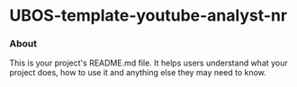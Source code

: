 UBOS-template-youtube-analyst-nr
================================

### About

This is your project's README.md file. It helps users understand what your
project does, how to use it and anything else they may need to know.